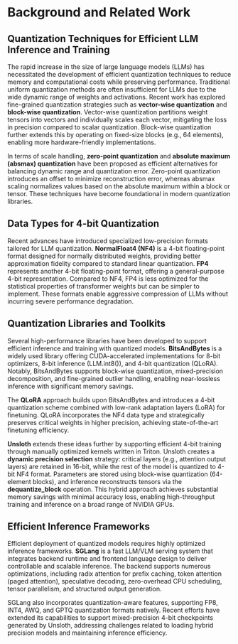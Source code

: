 # Background and Related Work
## Quantization Techniques for Efficient LLM Inference and Training

The rapid increase in the size of large language models (LLMs) has necessitated the development of efficient quantization techniques to reduce memory and computational costs while preserving performance. Traditional uniform quantization methods are often insufficient for LLMs due to the wide dynamic range of weights and activations. Recent work has explored fine-grained quantization strategies such as **vector-wise quantization** and **block-wise quantization**. Vector-wise quantization partitions weight tensors into vectors and individually scales each vector, mitigating the loss in precision compared to scalar quantization. Block-wise quantization further extends this by operating on fixed-size blocks (e.g., 64 elements), enabling more hardware-friendly implementations.

In terms of scale handling, **zero-point quantization** and **absolute maximum (absmax) quantization** have been proposed as efficient alternatives for balancing dynamic range and quantization error. Zero-point quantization introduces an offset to minimize reconstruction error, whereas absmax scaling normalizes values based on the absolute maximum within a block or tensor. These techniques have become foundational in modern quantization libraries.

## Data Types for 4-bit Quantization

Recent advances have introduced specialized low-precision formats tailored for LLM quantization. **NormalFloat4 (NF4)** is a 4-bit floating-point format designed for normally distributed weights, providing better approximation fidelity compared to standard linear quantization. **FP4** represents another 4-bit floating-point format, offering a general-purpose 4-bit representation. Compared to NF4, FP4 is less optimized for the statistical properties of transformer weights but can be simpler to implement. These formats enable aggressive compression of LLMs without incurring severe performance degradation.

## Quantization Libraries and Toolkits

Several high-performance libraries have been developed to support efficient inference and training with quantized models. **BitsAndBytes** is a widely used library offering CUDA-accelerated implementations for 8-bit optimizers, 8-bit inference (LLM.int8()), and 4-bit quantization (QLoRA). Notably, BitsAndBytes supports block-wise quantization, mixed-precision decomposition, and fine-grained outlier handling, enabling near-lossless inference with significant memory savings.

The **QLoRA** approach builds upon BitsAndBytes and introduces a 4-bit quantization scheme combined with low-rank adaptation layers (LoRA) for finetuning. QLoRA incorporates the NF4 data type and strategically preserves critical weights in higher precision, achieving state-of-the-art finetuning efficiency.

**Unsloth** extends these ideas further by supporting efficient 4-bit training through manually optimized kernels written in Triton. Unsloth creates a **dynamic precision selection** strategy: critical layers (e.g., attention output layers) are retained in 16-bit, while the rest of the model is quantized to 4-bit NF4 format. Parameters are stored using block-wise quantization (64-element blocks), and inference reconstructs tensors via the **dequantize_block** operation. This hybrid approach achieves substantial memory savings with minimal accuracy loss, enabling high-throughput training and inference on a broad range of NVIDIA GPUs.

## Efficient Inference Frameworks

Efficient deployment of quantized models requires highly optimized inference frameworks. **SGLang** is a fast LLM/VLM serving system that integrates backend runtime and frontend language design to deliver controllable and scalable inference. The backend supports numerous optimizations, including radix attention for prefix caching, token attention (paged attention), speculative decoding, zero-overhead CPU scheduling, tensor parallelism, and structured output generation.

SGLang also incorporates quantization-aware features, supporting FP8, INT4, AWQ, and GPTQ quantization formats natively. Recent efforts have extended its capabilities to support mixed-precision 4-bit checkpoints generated by Unsloth, addressing challenges related to loading hybrid precision models and maintaining inference efficiency.
